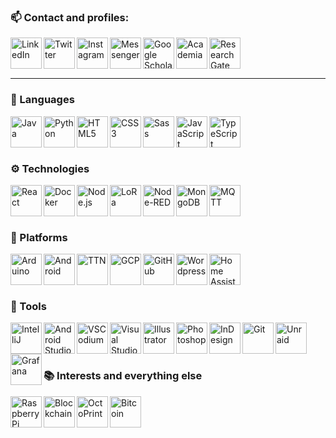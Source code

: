 <!--
Source:
https://raw.githubusercontent.com/codeSTACKr/codeSTACKr/master/README.md
https://www.youtube.com/watch?v=ECuqb5Tv9qI
https://www.youtube.com/watch?v=n6d4KHSKqGk
-->

<!--
Icons:
https://simpleicons.org/
-->

### 📫 Contact and profiles:

<!-- [<img align="left" alt="codeSTACKr.com" width="50px" src="https://raw.githubusercontent.com/iconic/open-iconic/master/svg/globe.svg" />][website] -->

[<img align="left" alt="LinkedIn" width="50px" src="https://raw.githack.com/Mearman/Mearman/master/icons/linkedin.svg" />][linkedin]
[<img align="left" alt="Twitter" width="50px" src="https://raw.githack.com/Mearman/Mearman/master/icons/twitter.svg" />][twitter]
[<img align="left" alt="Instagram" width="50px" src="https://raw.githack.com/Mearman/Mearman/master/icons/instagram.svg" />][instagram]
[<img align="left" alt="Messenger" width="50px" src="https://raw.githack.com/Mearman/Mearman/master/icons/messenger.svg" />][messenger]
[<img align="left" alt="Google Scholar" width="50px" src="https://raw.githack.com/Mearman/Mearman/master/icons/googlescholar.svg" />][scholar]
[<img align="left" alt="Academia" width="50px" src="https://raw.githack.com/Mearman/Mearman/master/icons/academia.svg" />][academia]
[<img align="left" alt="ResearchGate" width="50px" src="https://raw.githack.com/Mearman/Mearman/master/icons/researchgate.svg" />][researchgate]

<br/><br/><br/>

---

### 💬 Languages

<img align="left" alt="Java" width="50px" src="https://raw.githack.com/Mearman/Mearman/master/icons/java.svg" />
<img align="left" alt="Python" width="50px" src="https://raw.githack.com/Mearman/Mearman/master/icons/python.svg" />
<img align="left" alt="HTML5" width="50px" src="https://raw.githack.com/Mearman/Mearman/master/icons/html5.svg" />
<img align="left" alt="CSS3" width="50px" src="https://raw.githack.com/Mearman/Mearman/master/icons/css3.svg" />
<img align="left" alt="Sass" width="50px" src="https://raw.githack.com/Mearman/Mearman/master/icons/sass.svg" />
<img align="left" alt="JavaScript" width="50px" src="https://raw.githack.com/Mearman/Mearman/master/icons/javascript.svg" />
<img align="left" alt="TypeScript" width="50px" src="https://raw.githack.com/Mearman/Mearman/master/icons/typescript.svg" />

<br/><br/><br/>

### ⚙ Technologies

<img align="left" alt="React" width="50px" src="https://raw.githack.com/Mearman/Mearman/master/icons/react.svg" />
<img align="left" alt="Docker" width="50px" src="https://raw.githack.com/Mearman/Mearman/master/icons/docker.svg" />
<img align="left" alt="Node.js" width="50px" src="https://raw.githack.com/Mearman/Mearman/master/icons/node-dot-js.svg" />
<img align="left" alt="LoRa" width="50px" src="https://raw.githack.com/Mearman/Mearman/master/icons/lora.svg" />
<img align="left" alt="Node-RED" width="50px" src="https://raw.githack.com/Mearman/Mearman/master/icons/node-red.svg" />
<img align="left" alt="MongoDB" width="50px" src="https://raw.githack.com/Mearman/Mearman/master/icons/mongodb.svg" />
<img align="left" alt="MQTT" width="50px" src="https://raw.githack.com/Mearman/Mearman/master/icons/mqtt.svg" />

<br/><br/><br/>

### 🧱 Platforms

<img align="left" alt="Arduino" width="50px" src="https://raw.githack.com/Mearman/Mearman/master/icons/arduino.svg" />
<img align="left" alt="Android" width="50px" src="https://raw.githack.com/Mearman/Mearman/master/icons/android.svg" />
<img align="left" alt="TTN" width="50px" src="https://raw.githack.com/Mearman/Mearman/master/icons/ttn.svg" />
<img align="left" alt="GCP" width="50px" src="https://raw.githack.com/Mearman/Mearman/master/icons/gcp.svg" />
<img align="left" alt="GitHub" width="50px" src="https://raw.githack.com/Mearman/Mearman/master/icons/github.svg" />
<img align="left" alt="Wordpress" width="50px" src="https://raw.githack.com/Mearman/Mearman/master/icons/wordpress.svg" />
<img align="left" alt="Home Assistant" width="50px" src="https://raw.githack.com/Mearman/Mearman/master/icons/homeassistant.svg" />

<br/><br/><br/>

### 🔧 Tools

<img align="left" alt="IntelliJ" width="50px" src="https://raw.githack.com/Mearman/Mearman/master/icons/intellijidea.svg" />
<img align="left" alt="Android Studio" width="50px" src="https://raw.githack.com/Mearman/Mearman/master/icons/androidstudio.svg" />
<img align="left" alt="VSCodium" width="50px" src="https://avatars0.githubusercontent.com/u/40338071?s=200&v=4" />
<img align="left" alt="Visual Studio Code" width="50px" src="https://raw.githack.com/Mearman/Mearman/master/icons/visualstudiocode.svg" />
<img align="left" alt="Illustrator" width="50px" src="https://raw.githack.com/Mearman/Mearman/master/icons/adobeillustrator.svg" />
<img align="left" alt="Photoshop" width="50px" src="https://raw.githack.com/Mearman/Mearman/master/icons/adobephotoshop.svg" />
<img align="left" alt="InDesign" width="50px" src="https://raw.githack.com/Mearman/Mearman/master/icons/adobeindesign.svg" />
<img align="left" alt="Git" width="50px" src="https://raw.githack.com/Mearman/Mearman/master/icons/git.svg" />
<img align="left" alt="Unraid" width="50px" src="https://raw.githack.com/Mearman/Mearman/master/icons/unraid.svg" />
<img align="left" alt="Grafana" width="50px" src="https://raw.githack.com/Mearman/Mearman/master/icons/grafana.svg" />

<br/><br/><br/>

### 📚 Interests and everything else

<img align="left" alt="Raspberry Pi" width="50px" src="https://raw.githack.com/Mearman/Mearman/master/icons/raspberrypi.svg" />
<img align="left" alt="Blockchain" width="50px" src="https://raw.githack.com/Mearman/Mearman/master/icons/blockchain.svg" />
<img align="left" alt="OctoPrint" width="50px" src="https://raw.githack.com/Mearman/Mearman/master/icons/octoprint.svg" />
<img align="left" alt="Bitcoin" width="50px" src="https://raw.githack.com/Mearman/Mearman/master/icons/bitcoin.svg" />

<br/><br/><br/>

[website]: https://mearman.uk/
[twitter]: https://twitter.com/MearWolf
[instagram]: https://www.instagram.com/j_mearman
[linkedin]: https://www.linkedin.com/in/josephmearman/
[messenger]: https://www.messenger.com/t/joe.mearman
[scholar]: https://scholar.google.com/citations?user=gVj8N7MAAAAJ&hl=en
[academia]: https://bangor.academia.edu/JosephWMearman
[researchgate]: https://www.researchgate.net/profile/Joseph_Mearman

<!--
**Mearman/Mearman** is a ✨ _special_ ✨ repository because its `README.md` (this file) appears on your GitHub profile.

Here are some ideas to get you started:

- 🔭 I’m currently working on ...
- 🌱 I’m currently learning ...
- 👯 I’m looking to collaborate on ...
- 🤔 I’m looking for help with ...
- 💬 Ask me about ...
- 📫 How to reach me: ...
- 😄 Pronouns: ...
- ⚡ Fun fact: ...
-->

